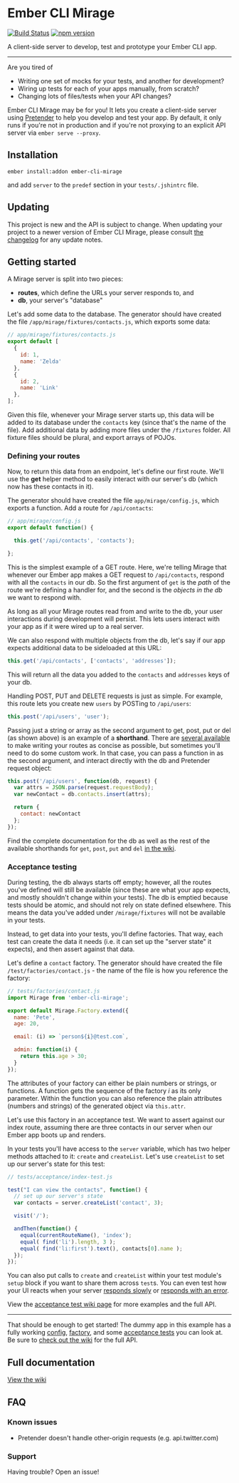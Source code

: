 # Ember CLI Mirage

[![Build Status](https://travis-ci.org/samselikoff/ember-cli-mirage.svg?branch=master)](https://travis-ci.org/samselikoff/ember-cli-mirage)
[![npm version](https://badge.fury.io/js/ember-cli-mirage.svg)](http://badge.fury.io/js/ember-cli-mirage)

A client-side server to develop, test and prototype your Ember CLI app.

----

Are you tired of

- Writing one set of mocks for your tests, and another for development?
- Wiring up tests for each of your apps manually, from scratch?
- Changing lots of files/tests when your API changes?

Ember CLI Mirage may be for you! It lets you create a client-side server using [Pretender](https://github.com/trek/pretender) to help you develop and test your app. By default, it only runs if you're not in production and if you're not proxying to an explicit API server via `ember serve --proxy`.

## Installation

    ember install:addon ember-cli-mirage

and add `server` to the `predef` section in your `tests/.jshintrc` file.

## Updating

This project is new and the API is subject to change. When updating your project to a newer version of Ember CLI Mirage, please consult [the changelog](/CHANGELOG.md) for any update notes.

## Getting started

A Mirage server is split into two pieces:

 - **routes**, which define the URLs your server responds to, and
 - **db**, your server's "database"

Let's add some data to the database. The generator should have created the file `/app/mirage/fixtures/contacts.js`, which exports some data:

```js
// app/mirage/fixtures/contacts.js
export default [
  {
    id: 1,
    name: 'Zelda'
  },
  {
    id: 2,
    name: 'Link'
  },
];
```

Given this file, whenever your Mirage server starts up, this data will be added to its database under the `contacts` key (since that's the name of the file). Add additional data by adding more files under the `/fixtures` folder. All fixture files should be plural, and export arrays of POJOs.

### Defining your routes

Now, to return this data from an endpoint, let's define our first route. We'll use the **get** helper method to easily interact with our server's db (which now has these contacts in it).

The generator should have created the file `app/mirage/config.js`, which exports a function. Add a route for `/api/contacts`:

```js
// app/mirage/config.js
export default function() {

  this.get('/api/contacts', 'contacts');

};
```

This is the simplest example of a GET route. Here, we're telling Mirage that whenever our Ember app makes a GET request to `/api/contacts`, respond with all the `contacts` in our db. So the first argument of `get` is the *path* of the route we're defining a handler for, and the second is the *objects in the db* we want to respond with.

As long as all your Mirage routes read from and write to the db, your user interactions during development will persist. This lets users interact with your app as if it were wired up to a real server.

We can also respond with multiple objects from the db, let's say if our app expects additional data to be sideloaded at this URL:

```js
this.get('/api/contacts', ['contacts', 'addresses']);
```

This will return all the data you added to the `contacts` and `addresses` keys of your db.

Handling POST, PUT and DELETE requests is just as simple. For example, this route lets you create new `users` by POSTing to `/api/users`:

```js
this.post('/api/users', 'user');
```

Passing just a string or array as the second argument to get, post, put or del
(as shown above) is an example of a **shorthand**. There are [several available](../../wiki/HTTP-Verb-methods)
to make writing your routes as concise as possible, but sometimes you'll need
to do some custom work. In that case, you can pass a function in as the second
argument, and interact directly with the db and Pretender request object:

```js
this.post('/api/users', function(db, request) {
  var attrs = JSON.parse(request.requestBody);
  var newContact = db.contacts.insert(attrs);

  return {
    contact: newContact
  };
});
```

Find the complete documentation for the db as well as the rest of the
available shorthands for `get`, `post`, `put` and `del` [in the wiki](../../wiki).

### Acceptance testing

During testing, the db always starts off empty; however, all the routes you've defined will still be available (since these are what your app expects, and mostly shouldn't change within your tests). The db is emptied because tests should be atomic, and should not rely on state defined elsewhere. This means the data you've added under `/mirage/fixtures` will not be available in your tests.

Instead, to get data into your tests, you'll define factories. That way, each test can create the data it needs (i.e. it can set up the "server state" it expects), and then assert against that data.

Let's define a `contact` factory. The generator should have created the file `/test/factories/contact.js` - the name of the file is how you reference the factory:

```js
// tests/factories/contact.js
import Mirage from 'ember-cli-mirage';

export default Mirage.Factory.extend({
  name: 'Pete',
  age: 20,

  email: (i) => `person${i}@test.com`,

  admin: function(i) {
    return this.age > 30;
  }
});
```

The attributes of your factory can either be plain numbers or strings, or functions. A function gets the sequence of the factory *i* as its only parameter. Within the function you can also reference the plain attributes (numbers and strings) of the generated object via `this.attr`.

Let's use this factory in an acceptance test. We want to assert against our index route, assuming there are three contacts in our server when our Ember app boots up and renders.

In your tests you'll have access to the `server` variable, which has two helper methods attached to it: `create` and `createList`. Let's use `createList` to set up our server's state for this test:

```js
// tests/acceptance/index-test.js

test("I can view the contacts", function() {
  // set up our server's state
  var contacts = server.createList('contact', 3);

  visit('/');

  andThen(function() {
    equal(currentRouteName(), 'index');
    equal( find('li').length, 3 );
    equal( find('li:first').text(), contacts[0].name );
  });
});
```

You can also put calls to `create` and `createList` within your test module's `setup` block if you want to share them across `test`s. You can even test how your UI reacts when your server [responds slowly](https://github.com/samselikoff/ember-cli-mirage/wiki/Acceptance-testing#timing) or [responds with an error](https://github.com/samselikoff/ember-cli-mirage/wiki/Acceptance-testing#verb).

View the [acceptance test wiki page](../../wiki/Acceptance-testing) for more examples and the full API.

-----

That should be enough to get started! The dummy app in this example has a fully working [config](tests/dummy/app/mirage/config.js), [factory](tests/factories/contact.js), and some [acceptance tests](tests/acceptance) you can look at. Be sure to [check out the wiki](../../wiki) for the full API.

## Full documentation

[View the wiki](../../wiki)

## FAQ

### Known issues

- Pretender doesn't handle other-origin requests (e.g. api.twitter.com)

### Support

Having trouble? Open an issue!
